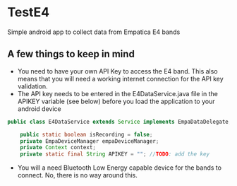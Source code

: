# TestE4
Simple android app to collect data from Empatica E4 bands

## A few things to keep in mind
- You need to have your own API Key to access the E4 band. This also means that you will need a working internet connection for the API key validation. 
- The API key needs to be entered in the E4DataService.java file in the APIKEY variable (see below) before you load the application to your android device
```java
public class E4DataService extends Service implements EmpaDataDelegate, EmpaStatusDelegate {

    public static boolean isRecording = false;
    private EmpaDeviceManager empaDeviceManager;
    private Context context;
    private static final String APIKEY = ""; //TODO: add the key
```
- You will a need Bluetooth Low Energy capable device for the bands to connect. No, there is no way around this.
